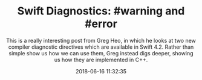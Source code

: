 ---
title: "Swift Diagnostics: #warning and #error"
subtitle: "This is a really interesting post from Greg Heo, in which he looks at two new compiler diagnostic directives which are available in Swift 4.2. Rather than simple show us how we can use them, Greg instead digs deeper, showing us how they are implemented in C++."
tags: ["swift4.2","compiler","directive"]
link: "https://swiftunboxed.com/internals/diagnostics-warning-error/"
date: "2018-06-16 11:32:35"
---